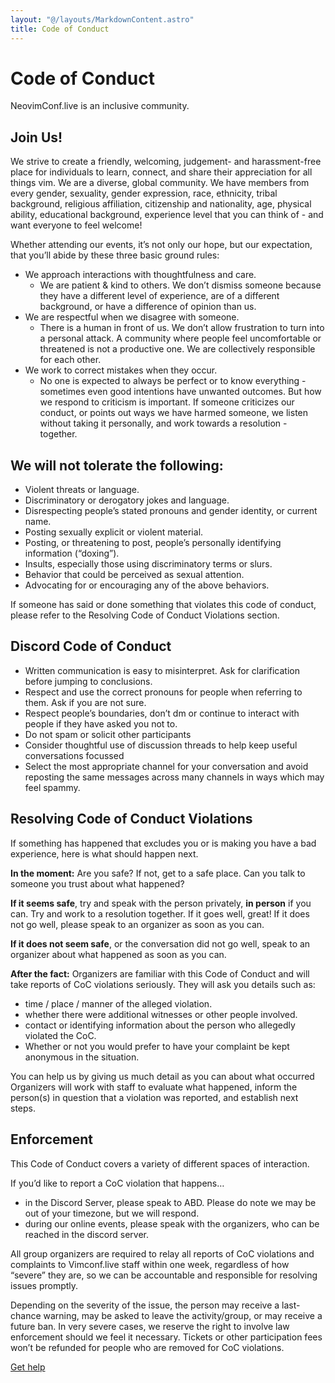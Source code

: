 ```yaml
---
layout: "@/layouts/MarkdownContent.astro"
title: Code of Conduct
---
```


# Code of Conduct

<p class="lead">
    NeovimConf.live is an inclusive community.
</p>

## Join Us!

We strive to create a friendly, welcoming, judgement- and harassment-free place for individuals to learn, connect, and share their appreciation for all things vim.
We are a diverse, global community. We have members from every gender, sexuality, gender expression, race, ethnicity, tribal background, religious affiliation, citizenship and nationality, age, physical ability, educational background, experience level that you can think of - and want everyone to feel welcome!

Whether attending our events, it’s not only our hope, but our expectation, that you’ll abide by these three basic ground rules:

- We approach interactions with thoughtfulness and care.
  - We are patient & kind to others. We don’t dismiss someone because they have a different level of experience, are of a different background, or have a difference of opinion than us.
- We are respectful when we disagree with someone.
  - There is a human in front of us. We don’t allow frustration to turn into a personal attack. A community where people feel uncomfortable or threatened is not a productive one. We are collectively responsible for each other.
- We work to correct mistakes when they occur.
  - No one is expected to always be perfect or to know everything - sometimes even good intentions have unwanted outcomes. But how we respond to criticism is important. If someone criticizes our conduct, or points out ways we have harmed someone, we listen without taking it personally, and work towards a resolution - together.

## We will not tolerate the following:

- Violent threats or language.
- Discriminatory or derogatory jokes and language.
- Disrespecting people’s stated pronouns and gender identity, or current name.
- Posting sexually explicit or violent material.
- Posting, or threatening to post, people’s personally identifying information (“doxing”).
- Insults, especially those using discriminatory terms or slurs.
- Behavior that could be perceived as sexual attention.
- Advocating for or encouraging any of the above behaviors.

If someone has said or done something that violates this code of conduct, please refer to the Resolving Code of Conduct Violations section.

## Discord Code of Conduct

- Written communication is easy to misinterpret. Ask for clarification before jumping to conclusions.
- Respect and use the correct pronouns for people when referring to them. Ask if you are not sure.
- Respect people’s boundaries, don’t dm or continue to interact with people if they have asked you not to.
- Do not spam or solicit other participants
- Consider thoughtful use of discussion threads to help keep useful conversations focussed
- Select the most appropriate channel for your conversation and avoid reposting the same messages across many channels in ways which may feel spammy.

## Resolving Code of Conduct Violations

If something has happened that excludes you or is making you have a bad experience, here is what should happen next.

**In the moment:** Are you safe? If not, get to a safe place. Can you talk to someone you trust about what happened?

**If it seems safe**, try and speak with the person privately, **in person** if you can. Try and work to a resolution together. If it goes well, great! If it does not go well, please speak to an organizer as soon as you can.

**If it does not seem safe**, or the conversation did not go well, speak to an organizer about what happened as soon as you can.

**After the fact:** Organizers are familiar with this Code of Conduct and will take reports of CoC violations seriously. They will ask you details such as:

- time / place / manner of the alleged violation.
- whether there were additional witnesses or other people involved.
- contact or identifying information about the person who allegedly violated the CoC.
- Whether or not you would prefer to have your complaint be kept anonymous in the situation.

You can help us by giving us much detail as you can about what occurred Organizers will work with staff to evaluate what happened, inform the person(s) in question that a violation was reported, and establish next steps.

## Enforcement

This Code of Conduct covers a variety of different spaces of interaction.

If you’d like to report a CoC violation that happens…

- in the Discord Server, please speak to ABD. Please do note we may be out of your timezone, but we will respond.
- during our online events, please speak with the organizers, who can be reached in the discord server.

All group organizers are required to relay all reports of CoC violations and complaints to Vimconf.live staff within one week, regardless of how “severe” they are, so we can be accountable and responsible for resolving issues promptly.

Depending on the severity of the issue, the person may receive a last-chance warning, may be asked to leave the activity/group, or may receive a future ban. In very severe cases, we reserve the right to involve law enforcement should we feel it necessary. Tickets or other participation fees won’t be refunded for people who are removed for CoC violations.

<a class="bg-teal-300 text-white p-2 text-xl block w-max mx-auto" href="mailto:coc-support@neovimconf.live">Get help</a>
